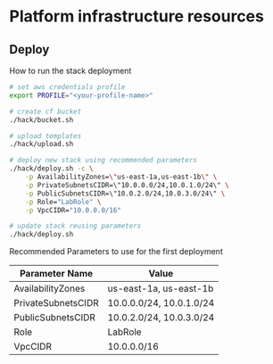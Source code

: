 # Platform infrastructure resources

## Deploy

How to run the stack deployment

```sh
# set aws credentials profile
export PROFILE="<your-profile-name>"

# create cf bucket
./hack/bucket.sh

# upload templates
./hack/upload.sh

# deploy new stack using recommended parameters
./hack/deploy.sh -c \
    -p AvailabilityZones=\"us-east-1a,us-east-1b\" \
    -p PrivateSubnetsCIDR=\"10.0.0.0/24,10.0.1.0/24\" \
    -p PublicSubnetsCIDR=\"10.0.2.0/24,10.0.3.0/24\" \
    -p Role="LabRole" \
    -p VpcCIDR="10.0.0.0/16"

# update stack reusing parameters
./hack/deploy.sh
```

Recommended Parameters to use for the first deployment

| Parameter Name     | Value                    |
| ------------------ | ------------------------ |
| AvailabilityZones  | us-east-1a, us-east-1b   |
| PrivateSubnetsCIDR | 10.0.0.0/24, 10.0.1.0/24 |
| PublicSubnetsCIDR  | 10.0.2.0/24, 10.0.3.0/24 |
| Role               | LabRole                  |
| VpcCIDR            | 10.0.0.0/16              |
